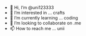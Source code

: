 - 👋 Hi, I’m @uni123333
- 👀 I’m interested in ... crafts
- 🌱 I’m currently learning ... coding
- 💞️ I’m looking to collaborate on .me
- 📫 How to reach me ... unii

<!---
uni123333/uni123333 is a ✨ special ✨ repository because its `README.md` (this file) appears on your GitHub profile.
You can click the Preview link to take a look at your changes.
--->
